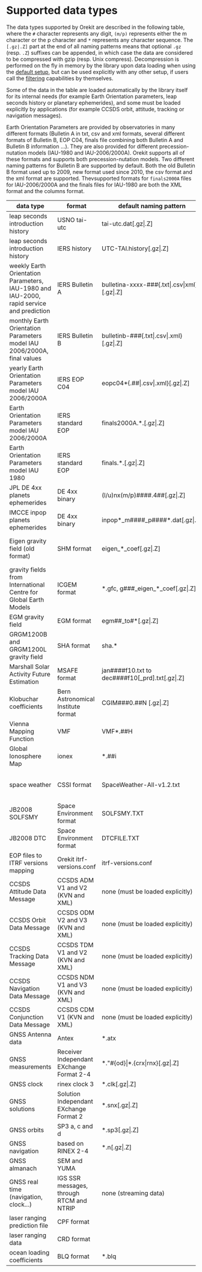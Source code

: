 <!--- Copyright 2002-2024 CS GROUP
  Licensed under the Apache License, Version 2.0 (the "License");
  you may not use this file except in compliance with the License.
  You may obtain a copy of the License at

    http://www.apache.org/licenses/LICENSE-2.0

  Unless required by applicable law or agreed to in writing, software
  distributed under the License is distributed on an "AS IS" BASIS,
  WITHOUT WARRANTIES OR CONDITIONS OF ANY KIND, either express or implied.
  See the License for the specific language governing permissions and
  limitations under the License.
-->

# Supported data types

The data types supported by Orekit are described in the following table, where the `#`
character represents any digit, `(m/p)` represents either the m character or the p
character and `*` represents any character sequence. The `[.gz|.Z]` part at the end of all
naming patterns means that optional `.gz` (resp. `.Z`) suffixes can be appended, in which
case the data are considered to be compressed with gzip (resp. Unix compress). Decompression
is performed on the fly in memory by the library upon data loading when using the
[default setup](./default-configuration.html#Default_setup), but can be used explicitly
with any other setup, if users call the [filtering](./filtering.html) capabilities by
themselves.

Some of the data in the table are loaded automatically by the library itself for its
internal needs (for example Earth Orientation parameters, leap seconds history or
planetary ephemerides), and some must be loaded explicitly by applications (for example
CCSDS orbit, attitude, tracking or navigation messages).

Earth Orientation Parameters are provided by observatories in many different formats
(Bulletin A in txt, csv and xml formats, several different formats of Bulletin B, EOP C04,
finals file combining both Bulletin A and Bulletin B information ...). They are also
provided for different precession-nutation models (IAU-1980 and IAU-2006/2000A). Orekit
supports all of these formats and supports both precession-nutation models. Two different
naming patterns for Bulletin B are supported by default. Both the old Bulletin B format
used up to 2009, new format used since 2010, the csv format and the xml format are supported.
Thevsupported formats for `finals2000A` files for IAU-2006/2000A and the finals files for
IAU-1980 are both the XML format and the columns format.

| data type                                                                                | format                                   | default naming pattern                                  | source                                                                                                                                |
|------------------------------------------------------------------------------------------|------------------------------------------|---------------------------------------------------------|---------------------------------------------------------------------------------------------------------------------------------------|
| leap seconds introduction history                                                        | USNO tai-utc                             | tai-utc.dat[.gz\|.Z]                                    | [https://maia.usno.navy.mil/ser7/tai-utc.dat](https://maia.usno.navy.mil/ser7/tai-utc.dat)                                            |
| leap seconds introduction history                                                        | IERS history                             | UTC-TAI.history[.gz\|.Z]                                | [https://hpiers.obspm.fr/eoppc/bul/bulc/UTC-TAI.history](https://hpiers.obspm.fr/eoppc/bul/bulc/UTC-TAI.history)                      |
| weekly Earth Orientation Parameters, IAU-1980 and IAU-2000, rapid service and prediction | IERS Bulletin A                          | bulletina-xxxx-\#\#\#{.txt\|.csv\|xml}[.gz\|.Z]         | [https://datacenter.iers.org/products/eop/rapid/bulletina/](https://datacenter.iers.org/products/eop/rapid/bulletina/)                |
| monthly Earth Orientation Parameters model IAU 2006/2000A, final values                  | IERS Bulletin B                          | bulletinb-\#\#\#{.txt\|.csv\|.xml}[.gz\|.Z]             | [https://datacenter.iers.org/products/eop/bulletinb/format_2009/](https://datacenter.iers.org/products/eop/bulletinb/format_2009/)    |
| yearly Earth Orientation Parameters model IAU 2006/2000A                                 | IERS EOP C04                             | eopc04*{.##\|.csv\|.xml}[.gz\|.Z]                       | [https://datacenter.iers.org/products/eop/long-term/](https://datacenter.iers.org/products/eop/long-term/)                            |
| Earth Orientation Parameters model IAU 2006/2000A                                        | IERS standard EOP                        | finals2000A.\*.[.gz\|.Z]                                | [https://datacenter.iers.org/data/9/finals2000A.all](https://datacenter.iers.org/data/9/finals2000A.all)                              |
| Earth Orientation Parameters  model IAU 1980                                             | IERS standard EOP                        | finals.\*.[.gz\|.Z]                                     | [https://datacenter.iers.org/data/7/finals.all](https://datacenter.iers.org/data/7/finals.all)                                        |
| JPL DE 4xx planets ephemerides                                                           | DE 4xx binary                            | (l/u)nx(m/p)\#\#\#\#.4\#\#[.gz\|.Z]                     | [https://ssd.jpl.nasa.gov/ftp/eph/planets/Linux/](https://ssd.jpl.nasa.gov/ftp/eph/planets/Linux/)                                    |
| IMCCE inpop planets ephemerides                                                          | DE 4xx binary                            | inpop\*_m\#\#\#\#_p\#\#\#\#*.dat[.gz\|.Z]               | [https://ftp.imcce.fr/pub/ephem/planets/inpop19a/](https://ftp.imcce.fr/pub/ephem/planets/inpop19a/)                                  |
| Eigen gravity field (old format)                                                         | SHM format                               | eigen\_\*\_coef[.gz\|.Z]                                | [http://op.gfz-potsdam.de/grace/results/main\_RESULTS.html#gravity](http://op.gfz-potsdam.de/grace/results/main_RESULTS.html#gravity) |
| gravity fields from International Centre for Global Earth Models                         | ICGEM format                             | \*.gfc, g\#\#\#\_eigen\_\*\_coef[.gz\|.Z]               | [http://icgem.gfz-potsdam.de/tom_longtime](http://icgem.gfz-potsdam.de/tom_longtime)                                                  |
| EGM gravity field                                                                        | EGM format                               | egm\#\#\_to\#\*[.gz\|.Z]                                | [https://cddis.nasa.gov/926/egm96/getit.html](https://cddis.nasa.gov/926/egm96/getit.html)                                            |
| GRGM1200B and GRGM1200L gravity field                                                    | SHA format                               | sha.*                                                   | [https://pgda.gsfc.nasa.gov/products/75](https://pgda.gsfc.nasa.gov/products/75)                                                      |
| Marshall Solar Activity Future Estimation                                                | MSAFE format                             | jan\#\#\#\#f10.txt to dec\#\#\#\#f10[_prd].txt[.gz\|.Z] | [https://www.nasa.gov/msfcsolar/archivedforecast](https://www.nasa.gov/msfcsolar/archivedforecast)                                    |
| Klobuchar coefficients                                                                   | Bern Astronomical Institute format       | CGIM\#\#\#0.\#\#N [.gz\|.Z]                             | [http://ftp.aiub.unibe.ch/CODE/](http://ftp.aiub.unibe.ch/CODE/)                                                                      |
| Vienna Mapping Function                                                                  | VMF                                      | VMF\*.\#\#H                                             | [https://vmf.geo.tuwien.ac.at/trop_products/GRID/](https://vmf.geo.tuwien.ac.at/trop_products/GRID/)                                  |
| Global Ionosphere Map                                                                    | ionex                                    | \*\.\#\#i                                               | [CDDIS](https://cddis.nasa.gov)                                                                                                       |
| space weather                                                                            | CSSI format                              | SpaceWeather-All-v1.2.txt                               | [ftp://ftp.agi.com/pub/DynamicEarthData/SpaceWeather-All-v1.2.txt](ftp://ftp.agi.com/pub/DynamicEarthData/SpaceWeather-All-v1.2.txt)  |
| JB2008 SOLFSMY                                                                           | Space Environment format                 | SOLFSMY.TXT                                             | [https://sol.spacenvironment.net/JB2008/indices/SOLFSMY.TXT](https://sol.spacenvironment.net/JB2008/indices/SOLFSMY.TXT)              |
| JB2008 DTC                                                                               | Space Environment format                 | DTCFILE.TXT                                             | [https://sol.spacenvironment.net/JB2008/indices/DTCFILE.TXT](https://sol.spacenvironment.net/JB2008/indices/DTCFILE.TXT)              |
| EOP files to ITRF versions mapping                                                       | Orekit itrf-versions.conf                | itrf-versions.conf                                      | [Orekit Physical Data Archive](https://gitlab.orekit.org/orekit/orekit-data/-/archive/master/orekit-data-master.zip)                  |
| CCSDS Attitude Data Message                                                              | CCSDS ADM V1 and V2 (KVN and XML)        | none (must be loaded explicitly)                        | various, can be produced by Orekit itself                                                                                             |
| CCSDS Orbit Data Message                                                                 | CCSDS ODM V2 and V3 (KVN and XML)        | none (must be loaded explicitly)                        | various, can be produced by Orekit itself                                                                                             |
| CCSDS Tracking Data Message                                                              | CCSDS TDM V1 and V2 (KVN and XML)        | none (must be loaded explicitly)                        | various, can be produced by Orekit itself                                                                                             |
| CCSDS Navigation Data Message                                                            | CCSDS NDM V1 and V3 (KVN and XML)        | none (must be loaded explicitly)                        | various, can be produced by Orekit itself                                                                                             |
| CCSDS Conjunction Data Message                                                           | CCSDS CDM V1 (KVN and XML)               | none (must be loaded explicitly)                        | various, can be produced by Orekit itself                                                                                             |
| GNSS Antenna data                                                                        | Antex                                    | \*.atx                                                  | various, mainly [IGS](https://files.igs.org/pub/station/general/igs14.atx)                                                            |
| GNSS measurements                                                                        | Receiver Independant EXchange Format 2-4 | \*.\"\#{od}\|\*.{crx\|rnx}[.gz\|.Z]                     | various, can be produced by Orekit itself                                                                                             |
| GNSS clock                                                                               | rinex clock 3                            | \*.clk[.gz\|.Z]                                         | various                                                                                                                               |
| GNSS solutions                                                                           | Solution Independant EXchange Format 2   | \*.snx[.gz\|.Z]                                         | various                                                                                                                               |
| GNSS orbits                                                                              | SP3 a, c and d                           | \*.sp3[.gz\|.Z]                                         | various, can be produced by Orekit itself                                                                                             |
| GNSS navigation                                                                          | based on RINEX 2-4                       | \*.n[.gz\|.Z]                                           | various                                                                                                                               |
| GNSS almanach                                                                            | SEM and YUMA                             |                                                         | various                                                                                                                               |
| GNSS real time (navigation, clock...)                                                    | IGS SSR messages, through RTCM and NTRIP | none (streaming data)                                   | various, sourcetable usually from [BKG](https://products.igs-ip.net/home)                                                             |
| laser ranging prediction file                                                            | CPF format                               |                                                         | various, mainly [CDDIS](https://cddis.nasa.gov)                                                                                       |
| laser ranging data                                                                       | CRD format                               |                                                         | various, mainly [CDDIS](https://cddis.nasa.gov)                                                                                       |
| ocean loading coefficients                                                               | BLQ format                               | *.blq                                                   | [Onsala Space Observatory](http://holt.oso.chalmers.se/loading/)                                                                      |
